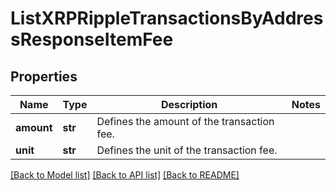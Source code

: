 # ListXRPRippleTransactionsByAddressResponseItemFee


## Properties
Name | Type | Description | Notes
------------ | ------------- | ------------- | -------------
**amount** | **str** | Defines the amount of the transaction fee. | 
**unit** | **str** | Defines the unit of the transaction fee. | 

[[Back to Model list]](../README.md#documentation-for-models) [[Back to API list]](../README.md#documentation-for-api-endpoints) [[Back to README]](../README.md)


